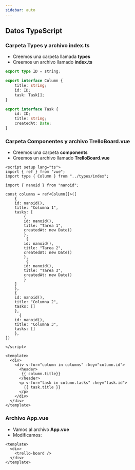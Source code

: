 ```yaml
---
sidebar: auto
---
```


## Datos TypeScript

### Carpeta Types y archivo index.ts

- Creemos una carpeta llamada **types**
- Creemos un archivo llamado **index.ts**

```ts
export type ID = string;

export interface Column {
    title: string;
    id: ID;
    task: Task[];
}

export interface Task {
    id: ID;
    title: string;
    createdAt: Date;
}
```

### Carpeta Componentes y archivo TrelloBoard.vue

- Creemos una carpeta **components**
- Creemos un archivo llamado **TrelloBoard.vue**

```vue
<script setup lang="ts">
import { ref } from "vue";
import type { Column } from "../types/index";

import { nanoid } from "nanoid";

const columns = ref<Column[]>([
    {
    id: nanoid(),
    title: "Columna 1",
    tasks: [
        {
        id: nanoid(),
        title: "Tarea 1",
        createdAt: new Date()
        },
         {
        id: nanoid(),
        title: "Tarea 2",
        createdAt: new Date()
        },
         {
        id: nanoid(),
        title: "Tarea 3",
        createdAt: new Date()
        }
    ]
    },
    {
    id: nanoid(),
    title: "Columna 2",
    tasks: []
    },
      {
    id: nanoid(),
    title: "Columna 3",
    tasks: []
    },
])

</script>

<template>
  <div>
    <div v-for="column in columns" :key="column.id">
      <header>
       {{ column.title}} 
      </header>
      <p v-for="task in column.tasks" :key="task.id">
        {{ task.title }}
      </p>
    </div>
  </div>  
</template>
```

### Archivo App.vue

- Vamos al archivo **App.vue**
- Modificamos:

```vue
<template>
  <div>
    <trello-board />
  </div>
</template>
```